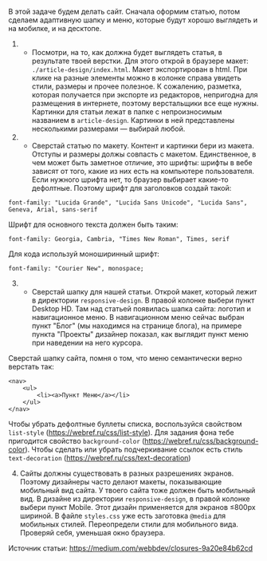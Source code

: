 В этой задаче будем делать сайт. Сначала оформим статью, потом сделаем адаптивную шапку и меню,
которые будут хорошо выглядеть и на мобилке, и на десктопе.

1. + Посмотри, на то, как должна будет выглядеть статья, в результате твоей верстки.
   Для этого открой в браузере макет: `./article-design/index.html`.
   Макет экспортирован в html. При клике на разные элементы можно в колонке справа увидеть стили, размеры и прочее
   полезное. К сожалению, разметка, которая получается при экспорте из редакторов, непригодна для размещения в интернете,
   поэтому верстальщики все еще нужны. Картинки для статьи лежат в папке с непроизносимым названием в `article-design`.
   Картинки в ней представлены несколькими размерами — выбирай любой.

2. + Сверстай статью по макету.
   Контент и картинки бери из макета. Отступы и размеры должы совпасть с макетом.
   Единственное, в чем может быть заметное отличие, это шрифты: шрифты в вебе зависят от того, какие из них есть на
   компьютере пользователя. Если нужного шрифта нет, то браузер выбирает какие-то дефолтные.
   Поэтому шрифт для заголовков создай такой:

```
font-family: "Lucida Grande", "Lucida Sans Unicode", "Lucida Sans", Geneva, Arial, sans-serif
```

Шрифт для основного текста должен быть таким:

```
font-family: Georgia, Cambria, "Times New Roman", Times, serif
```

Для кода используй моноширинный шрифт:

```
font-family: "Courier New", monospace;
```

3. + Сверстай шапку для нашей статьи.
   Открой макет, который лежит в директории `responsive-design`. В правой колонке выбери пункт Desktop HD.
   Там над статьей появилась шапка сайта: логотип и навигационное меню.
   В навигационном меню сейчас выбран пункт "Блог" (мы находимся на странице блога),
   на примере пункта "Проекты" дизайнер показал, как выглядит пункт меню при наведении на него курсора.

Сверстай шапку сайта, помня о том, что меню семантически верно верстать так:

```
<nav>
    <ul>
        <li><a>Пункт Меню</a></li>
    </ul>
</nav>
```

Чтобы убрать дефолтные буллеты списка, воспользуйся свойством `list-style` (https://webref.ru/css/list-style).
Для задания фона тебе пригодится свойство `background-color` (https://webref.ru/css/background-color).
Чтобы сделать или убрать подчеркивание ссылок есть стиль `text-decoration` (https://webref.ru/css/text-decoration)

4. Сайты должны существовать в разных разрешениях экранов. Поэтому дизайнеры часто делают макеты, показывающие мобильный
   вид сайта. У твоего сайта тоже должен быть мобильный вид. В дизайне из директории `responsive-design`, в правой колонке
   выбери пункт Mobile. Этот дизайн применяется для экранов ≤800px шириной. В файле `styles.css` уже есть заготовка `@media` для мобильных стилей. Переопредели стили для мобильного вида. Проверяй себя, уменьшая окно браузера.

Источник статьи: https://medium.com/webbdev/closures-9a20e84b62cd
